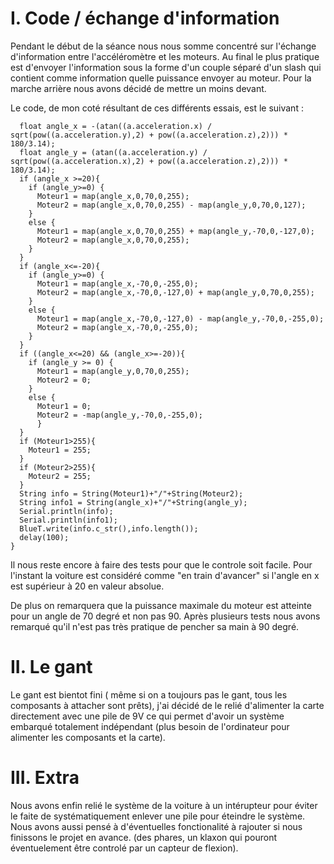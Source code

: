 # I. Code / échange d'information

Pendant le début de la séance nous nous somme concentré sur l'échange d'information entre l'accéléromètre et les moteurs.
Au final le plus pratique est d'envoyer l'information sous la forme d'un couple séparé d'un slash qui contient comme information quelle puissance envoyer au moteur.
Pour la marche arrière nous avons décidé de mettre un moins devant.

Le code, de mon coté résultant de ces différents essais, est le suivant :

```
  float angle_x = -(atan((a.acceleration.x) / sqrt(pow((a.acceleration.y),2) + pow((a.acceleration.z),2))) * 180/3.14);
  float angle_y = (atan((a.acceleration.y) / sqrt(pow((a.acceleration.x),2) + pow((a.acceleration.z),2))) * 180/3.14);
  if (angle_x >=20){
    if (angle_y>=0) {
      Moteur1 = map(angle_x,0,70,0,255);
      Moteur2 = map(angle_x,0,70,0,255) - map(angle_y,0,70,0,127);
    }
    else {
      Moteur1 = map(angle_x,0,70,0,255) + map(angle_y,-70,0,-127,0);
      Moteur2 = map(angle_x,0,70,0,255);
    }
  }
  if (angle_x<=-20){
    if (angle_y>=0) {
      Moteur1 = map(angle_x,-70,0,-255,0);
      Moteur2 = map(angle_x,-70,0,-127,0) + map(angle_y,0,70,0,255);
    }
    else {
      Moteur1 = map(angle_x,-70,0,-127,0) - map(angle_y,-70,0,-255,0);
      Moteur2 = map(angle_x,-70,0,-255,0);
    }
  }
  if ((angle_x<=20) && (angle_x>=-20)){
    if (angle_y >= 0) {
      Moteur1 = map(angle_y,0,70,0,255);
      Moteur2 = 0;
    }
    else {
      Moteur1 = 0;
      Moteur2 = -map(angle_y,-70,0,-255,0);
      }
  }
  if (Moteur1>255){
    Moteur1 = 255;
  }
  if (Moteur2>255){
    Moteur2 = 255;
  }
  String info = String(Moteur1)+"/"+String(Moteur2);
  String info1 = String(angle_x)+"/"+String(angle_y);
  Serial.println(info);
  Serial.println(info1);
  BlueT.write(info.c_str(),info.length());
  delay(100);
}
```

Il nous reste encore à faire des tests pour que le controle soit facile. Pour l'instant la voiture est considéré comme "en train d'avancer" si l'angle en x est supérieur à 20 en valeur absolue.

De plus on remarquera que la puissance maximale du moteur est atteinte pour un angle de 70 degré et non pas 90. Après plusieurs tests nous avons remarqué qu'il n'est pas très pratique de pencher sa main à 90 degré.

# II. Le gant

Le gant est bientot fini ( même si on a toujours pas le gant, tous les composants à attacher sont prêts), j'ai décidé de le relié d'alimenter la carte directement avec une pile de 9V ce qui permet d'avoir un système embarqué totalement indépendant (plus besoin de l'ordinateur pour alimenter les composants et la carte).

# III. Extra

Nous avons enfin relié le système de la voiture à un intérupteur pour éviter le faite de systématiquement enlever une pile pour éteindre le système.
Nous avons aussi pensé à d'éventuelles fonctionalité à rajouter si nous finissons le projet en avance. (des phares, un klaxon qui pouront éventuelement être controlé par un capteur de flexion).
